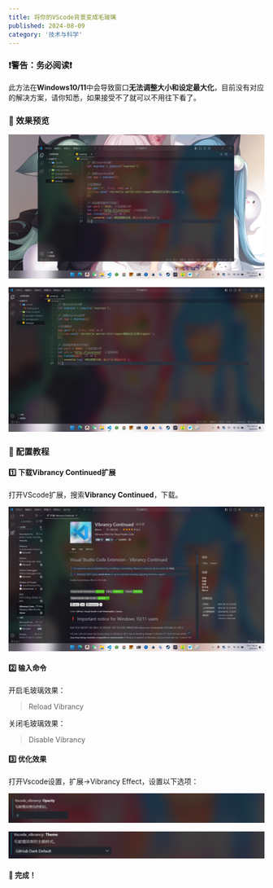 ```yaml
---
title: 将你的VScode背景变成毛玻璃
published: 2024-08-09
category: '技术与科学'
---
```


### ❗警告：务必阅读❗

此方法在**Windows10/11**中会导致窗口**无法调整大小和设定最大化**，目前没有对应的解决方案，请你知悉，如果接受不了就可以不用往下看了。

### 👀 效果预览

[![](images/屏幕截图-2024-08-09-194717-1024x576.png)](http://blog.pinpe.top/wp-content/uploads/2024/08/屏幕截图-2024-08-09-194717.png)

[![](images/屏幕截图-2024-08-09-194757-1024x576.png)](http://blog.pinpe.top/wp-content/uploads/2024/08/屏幕截图-2024-08-09-194757.png)

### 🔧 配置教程

#### 1️⃣ 下载Vibrancy Continued扩展

打开VScode扩展，搜索**Vibrancy Continued**，下载。

[![](images/屏幕截图-2024-08-09-194816-1024x576.png)](http://blog.pinpe.top/wp-content/uploads/2024/08/屏幕截图-2024-08-09-194816.png)

#### 2️⃣ 输入命令

开启毛玻璃效果：

>Reload Vibrancy

关闭毛玻璃效果：

>Disable Vibrancy

#### 3️⃣ 优化效果

打开Vscode设置，扩展->Vibrancy Effect，设置以下选项：

[![](images/屏幕截图-2024-08-09-204531-1024x117.png)](http://blog.pinpe.top/wp-content/uploads/2024/08/屏幕截图-2024-08-09-204531.png)

[![](images/屏幕截图-2024-08-09-204557-1024x108.png)](http://blog.pinpe.top/wp-content/uploads/2024/08/屏幕截图-2024-08-09-204557.png)

#### 🙏 完成！